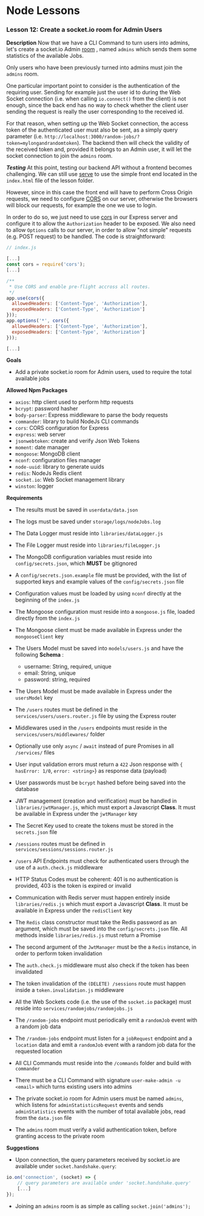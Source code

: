 # Node Lessons

### Lesson 12: Create a socket.io room for Admin Users

**Description**
Now that we have a CLI Command to turn users into admins, let's create a socket.io Admin [room](https://socket.io/docs/rooms-and-namespaces/) , named `admins` which sends them some statistics of the available Jobs.

Only users who have been previously turned into admins must join the `admins` room.

One particular important point to consider is the authentication of the requiring user. Sending for example just the user id to during the Web Socket connection (i.e. when calling `io.connect()` from the client) is not enough, since the back end has no way to check whether the client user sending the request is really the user corresponding to the received id.

For that reason, when setting up the Web Socket connection, the access token of the authenticated user must also be sent, as a simply query parameter (i.e. `http://localhost:3000/random-jobs/?token=mylongandrandomtoken`). The backend then will check the validity of the received token and, provided it belongs to an Admin user, it will let the socket connection to join the `admins` room.

***Testing***
At this point, testing our backend API without a frontend becomes challenging.
We can still use [serve](https://github.com/zeit/serve) to use the simple front end located in the `index.html` file of the lesson folder.

However, since in this case the front end will have to perform Cross Origin requests, we need to configure [CORS](https://developer.mozilla.org/en-US/docs/Web/HTTP/CORS) on our server,
otherwise the browsers will block our requests, for example the one we use to login.

In order to do so, we just need to use [cors](https://github.com/expressjs/cors) in our Express server and configure it to allow the `Authorization` header to be exposed.
We also need to allow `Options` calls to our server, in order to allow "not simple" requests (e.g. POST request) to be handled.
The code is straightforward:

```js
// index.js

[...]
const cors = require('cors');
[...]

/**
 * Use CORS and enable pre-flight accross all routes.
 */
app.use(cors({
  allowedHeaders: ['Content-Type', 'Authorization'],
  exposedHeaders: ['Content-Type', 'Authorization']
}));
app.options('*', cors({
  allowedHeaders: ['Content-Type', 'Authorization'],
  exposedHeaders: ['Content-Type', 'Authorization']
}));

[...]

```

**Goals**
- Add a private socket.io room for Admin users, used to require the total available jobs

**Allowed Npm Packages**
- `axios`: http client used to perform http requests
- `bcrypt`: password hasher
- `body-parser`: Express middleware to parse the body requests
- `commander`: library to build NodeJs CLI commands
- `cors`: CORS configuration for Express
- `express`: web server
- `jsonwebtoken`: create and verify Json Web Tokens
- `moment`: date manager
- `mongoose`: MongoDB client
- `nconf`: configuration files manager
- `node-uuid`: library to generate uuids
- `redis`: NodeJs Redis client
- `socket.io`: Web Socket management library
- `winston`: logger

**Requirements**
- The results must be saved in `userdata/data.json`
- The logs must be saved under `storage/logs/nodeJobs.log`
- The Data Logger must reside into `libraries/dataLogger.js`
- The File Logger must reside into `libraries/fileLogger.js`
- The MongoDB configuration variables must reside into `config/secrets.json`, which **MUST** be gitignored
- A `config/secrets.json.example` file must be provided, with the list of supported keys and example values of the `config/secrets.json` file
- Configuration values must be loaded by using `nconf` directly at the beginning of the `index.js`
- The Mongoose configuration must reside into a `mongoose.js` file, loaded directly from the `index.js`
- The Mongoose client must be made available in Express under the `mongooseClient` key
- The Users Model must be saved into `models/users.js` and have the following __Schema__ :

  - username: String, required, unique
  - email: String, unique
  - password: string, required

- The Users Model must be made available in Express under the `usersModel` key
- The `/users` routes must be defined in the `services/users/users.router.js` file by using the Express router
- Middlewares used in the `/users` endpoints must reside in the `services/users/middlewares/` folder
- Optionally use only `async` / `await` instead of pure Promises in all `/services/` files
- User input validation errors must return a `422` Json response with `{ hasError: 1/0`, `error: <string>`} as response data (payload)
- User passwords must be `bcrypt` hashed before being saved into the database
- JWT management (creation and verification) must be handled in `libraries/jwtManager.js`, which must export a Javascript **Class**. It must be available in Express under the `jwtManager` key
- The Secret Key used to create the tokens must be stored in the `secrets.json` file
- `/sessions` routes must be defined in `services/sessions/sessions.router.js`
- `/users` API Endpoints must check for authenticated users through the use of a `auth.check.js` middleware
- HTTP Status Codes must be coherent: 401 is no authentication is provided, 403 is the token is expired or invalid
- Communication with Redis server must happen entirely inside `libraries/redis.js` which must export a Javascript **Class**. It must be available in Express under the `redisClient` key
- The `Redis` class constructor must take the Redis password as an argument, which must be saved into the `config/secrets.json` file. All methods inside `libraries/redis.js` must return a Promise
- The second argument of the `JwtManager` must be the a `Redis` instance, in order to perform token invalidation
- The `auth.check.js` middleware must also check if the token has been invalidated
- The token invalidation of the `(DELETE) /sessions` route must happen inside a `token.invalidation.js` middleware
- All the Web Sockets code (i.e. the use of the `socket.io` package) must reside into `services/randomjobs/randomjobs.js`
- The `/random-jobs` endpoint must periodically emit a `randomJob` event with a random job data
- The `/random-jobs` endpoint must listen for a `jobRequest` endpoint and a `location` data and emit a `randomJob` event with a random job data for the requested location
- All CLI Commands must reside into the `/commands` folder and build with `commander`
- There must be a CLI Command with signature `user-make-admin -u <email>` which turns existing users into admins
- The private socket.io room for Admin users must be named `admins`, which listens for `adminStatisticsRequest` events and sends `adminStatistics` events with the number of total available jobs, read from the `data.json` file
- The `admins` room must verify a valid authentication token, before granting access to the private room

**Suggestions**
- Upon connection, the query parameters received by socket.io are available under `socket.handshake.query`:

```js
io.on('connection', (socket) => {
    // query parameters are available under 'socket.handshake.query'
    [...]
});
```

- Joining an `admins` room is as simple as calling `socket.join('admins');`
